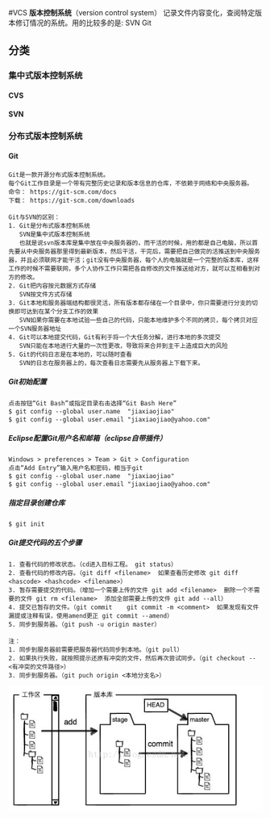 #VCS
**版本控制系统**（version control system） 记录文件内容变化，查阅特定版本修订情况的系统。用的比较多的是: SVN Git

## 分类
### 集中式版本控制系统
#### CVS
#### SVN
### 分布式版本控制系统
#### Git
```text
Git是一款开源分布式版本控制系统。
每个Git工作目录是一个带有完整历史记录和版本信息的仓库，不依赖于网络和中央服务器。
命令： https://git-scm.com/docs 
下载： https://git-scm.com/downloads

Git与SVN的区别：
1. Git是分布式版本控制系统
   SVN是集中式版本控制系统
   也就是说svn版本库是集中放在中央服务器的，而干活的时候，用的都是自己电脑，所以首先要从中央服务器那里得到最新版本，然后干活，干完后，需要把自己做完的活推送到中央服务器，并且必须联网才能干活；git没有中央服务器，每个人的电脑就是一个完整的版本库，这样工作的时候不需要联网，多个人协作工作只需把各自修改的文件推送给对方，就可以互相看到对方的修改。
2. Git把内容按元数据方式存储
   SVN按文件方式存储
3. Git本地和服务器端结构都很灵活，所有版本都存储在一个目录中，你只需要进行分支的切换即可达到在某个分支工作的效果
   SVN如果你需要在本地试验一些自己的代码，只能本地维护多个不同的拷贝，每个拷贝对应一个SVN服务器地址
4. Git可以本地提交代码，Git有利于将一个大任务分解，进行本地的多次提交
   SVN只能在本地进行大量的一次性更改，导致将来合并到主干上造成巨大的风险
5. Git的代码日志是在本地的，可以随时查看
   SVN的日志在服务器上的，每次查看日志需要先从服务器上下载下来。

```

##### Git初始配置
```text
点击按钮“Git Bash”或指定目录右击选择“Git Bash Here”
$ git config --global user.name  "jiaxiaojiao"
$ git config --global user.email "jiaxiaojiao@yahoo.com"
```

##### Eclipse配置Git用户名和邮箱（eclipse自带插件）

```text
Windows > preferences > Team > Git > Configuration
点击“Add Entry”输入用户名和密码，相当于git
$ git config --global user.name  "jiaxiaojiao"
$ git config --global user.email "jiaxiaojiao@yahoo.com"
```


##### 指定目录创建仓库
```text
$ git init
```

##### Git提交代码的五个步骤
```text
1. 查看代码的修改状态。（cd进入目标工程。 git status）
2. 查看代码的修改内容。（git diff <filename>  如果查看历史修改 git diff <hascode> <hashcode> <filename>）
3. 暂存需要提交的代码。（增加一个需要上传的文件 git add <filename>  删除一个不需要的文件 git rm <filename>  添加全部需要上传的文件 git add --all）
4. 提交已暂存的文件。（git commit    git commit -m <comment>  如果发现有文件漏提或注释有误，使用amend更正 git commit --amend）
5. 同步到服务器。（git push -u origin master）

注：
1. 同步到服务器前需要把服务器代码同步到本地。（git pull）
2. 如果执行失败，就按照提示还原有冲突的文件，然后再次尝试同步。（git checkout -- <有冲突的文件路径>）
3. 同步到服务器。（git puch origin <本地分支名>）
```
![Git版本库](git.png)



